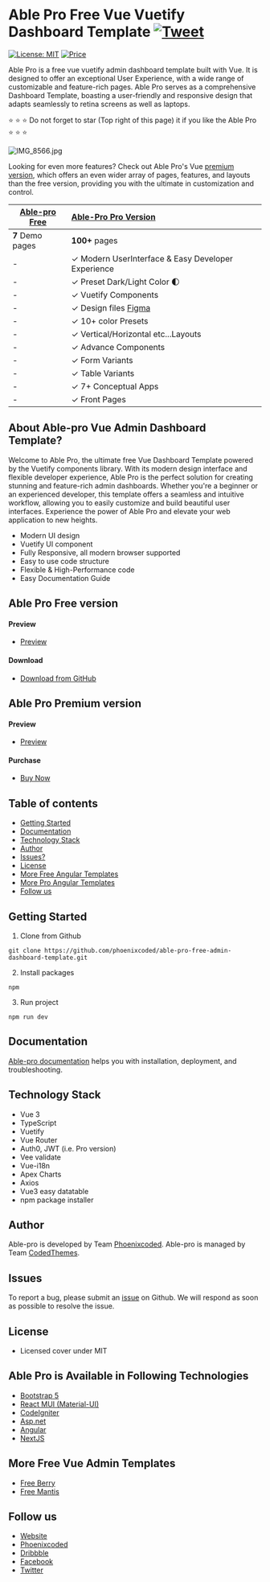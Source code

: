 # Able Pro Free Vue Vuetify Dashboard Template [![Tweet](https://img.shields.io/twitter/url/http/shields.io.svg?style=social)](https://twitter.com/intent/tweet?text=Get%20Able%20%20Pro%20React%20-%20The%20most%20beautiful%20Material%20Designed%20Admin%20Dashboard%20Template%20&url=https://ableproadmin.com/react/&via=phoenixcoded&hashtags=React,webdev,developers,javascript)

[![License: MIT](https://img.shields.io/badge/License-MIT-yellow.svg)](https://opensource.org/licenses/MIT)
[![Price](https://img.shields.io/badge/price-FREE-0098f7.svg)](https://github.com/codedthemes/able-pro-free-admin-dashboard-template/blob/master/LICENSE)

Able Pro is a free vue vuetify admin dashboard template built with Vue. It is designed to offer an exceptional User Experience, with a wide range of customizable and feature-rich pages. Able Pro serves as a comprehensive Dashboard Template, boasting a user-friendly and responsive design that adapts seamlessly to retina screens as well as laptops.

:star: :star: :star: Do not forget to star (Top right of this page) it if you like the Able Pro :star: :star: :star:

![IMG_8566.jpg](https://org-public-assets.s3.us-west-2.amazonaws.com/Free-Version-Banners/GITHUB-FREE-VUE-REPO+-+Able+pro+admin.jpg)

Looking for even more features? Check out Able Pro's Vue [premium version](https://1.envato.market/B0JAPW), which offers an even wider array of pages, features, and layouts than the free version, providing you with the ultimate in customization and control.

| [Able-pro Free](https://ableproadmin.com/vue/free) | [Able-Pro Pro Version](https://1.envato.market/B0JAPW)                                                   |
| --------------------------------------------------------- | :-------------------------------------------------------------------------------------------------------- |
| **7** Demo pages                                          | **100+** pages                                                                                            |
| -                                                         | ✓ Modern UserInterface & Easy Developer Experience                                                        |
| -                                                         | ✓ Preset Dark/Light Color  🌓                                                                                          |
| -                                                         | ✓ Vuetify Components                                                                                  |
| -                                                         | ✓ Design files [Figma](https://links.codedthemes.com/mQZrX)                                               |
| -                                                         | ✓ 10+ color Presets                                                                                       |
| -                                                         | ✓ Vertical/Horizontal etc...Layouts                                                           |
| -                                                         | ✓ Advance Components                                                                                      |
| -                                                         | ✓ Form Variants                                                                                           |
| -                                                         | ✓ Table Variants                                                                                          |
| -                                                         | ✓ 7+ Conceptual Apps                                                                                      |
| -                                                         | ✓ Front Pages                                                                                             |

## About Able-pro Vue Admin Dashboard Template?

Welcome to Able Pro, the ultimate free Vue Dashboard Template powered by the Vuetify components library. With its modern design interface and flexible developer experience, Able Pro is the perfect solution for creating stunning and feature-rich admin dashboards. Whether you're a beginner or an experienced developer, this template offers a seamless and intuitive workflow, allowing you to easily customize and build beautiful user interfaces. Experience the power of Able Pro and elevate your web application to new heights.

- Modern UI design
- Vuetify UI component
- Fully Responsive, all modern browser supported
- Easy to use code structure
- Flexible & High-Performance code
- Easy Documentation Guide

## Able Pro Free version

#### Preview

- [Preview](https://ableproadmin.com/vue/free)

#### Download

- [Download from GitHub](https://github.com/phoenixcoded/able-pro-free-admin-dashboard-template)

## Able Pro Premium version

#### Preview

- [Preview](https://ableproadmin.com/vue/)

#### Purchase

- [Buy Now](https://1.envato.market/B0JAPW)

## Table of contents

- [Getting Started](#getting-started)
- [Documentation](#documentation)
- [Technology Stack](#technology-stack)
- [Author](#author)
- [Issues?](#issues)
- [License](#license)
- [More Free Angular Templates](#more-free-angular-dashboard-templates)
- [More Pro Angular Templates](#more-premium-angular-dashboard-templates)
- [Follow us](#follow-us)

## Getting Started

1. Clone from Github

```
git clone https://github.com/phoenixcoded/able-pro-free-admin-dashboard-template.git
```

2. Install packages

```
npm
```

3. Run project

```
npm run dev
```

## Documentation

[Able-pro documentation](https://phoenixcoded.gitbook.io/able-pro/v/vue/) helps you with installation, deployment, and troubleshooting.

## Technology Stack

- Vue 3
- TypeScript
- Vuetify
- Vue Router
- Auth0, JWT (i.e. Pro version)
- Vee validate
- Vue-i18n
- Apex Charts
- Axios
- Vue3 easy datatable
- npm package installer

## Author

Able-pro is developed by Team [Phoenixcoded](https://themeforest.net/user/phoenixcoded).
Able-pro is managed by Team [CodedThemes](https://codedthemes.com).


## Issues

To report a bug, please submit an [issue](https://github.com/codedthemes/able-pro-free-admin-dashboard-template/issues) on Github. We will respond as soon as possible to resolve the issue.

## License

- Licensed cover under MIT

## Able Pro is Available in Following Technologies

- [Bootstrap 5](https://themeforest.net/item/able-pro-bootstrap-admin-dashboard-template/50170229)
- [React MUI (Material-UI)](https://themeforest.net/item/able-pro-react-nextjs-admin-dashboard/50613770)
- [CodeIgniter](https://themeforest.net/item/able-pro-responsive-bootstrap-4-admin-template/19300403)
- [Asp.net](https://themeforest.net/item/able-pro-responsive-bootstrap-4-admin-template/19300403)
- [Angular](https://themeforest.net/item/able-pro-angular-dashboard-template/50607360)
- [NextJS](https://themeforest.net/item/able-pro-react-nextjs-admin-dashboard/50613770)

## More Free Vue Admin Templates

- [Free Berry](https://github.com/codedthemes/berry-free-vuetify-vuejs-admin-template)
- [Free Mantis](https://github.com/codedthemes/mantis-free-vuetify-vuejs-admin-template)

## Follow us

- [Website](https://ableproadmin.com/vue)
- [Phoenixcoded](https://themeforest.net/user/phoenixcoded)
- [Dribbble](https://dribbble.com/codedthemes)
- [Facebook](https://www.facebook.com/codedthemes)
- [Twitter](https://twitter.com/codedthemes)
